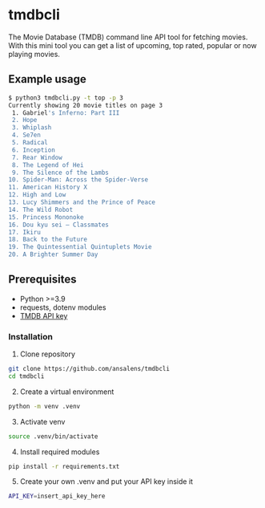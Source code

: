# tmdbcli
The Movie Database (TMDB) command line API tool for fetching movies.
With this mini tool you can get a list of upcoming, top rated, popular or now playing movies.

## Example usage

```sh
$ python3 tmdbcli.py -t top -p 3
Currently showing 20 movie titles on page 3
 1. Gabriel's Inferno: Part III
 2. Hope
 3. Whiplash
 4. Se7en
 5. Radical
 6. Inception
 7. Rear Window
 8. The Legend of Hei
 9. The Silence of the Lambs
10. Spider-Man: Across the Spider-Verse
11. American History X
12. High and Low
13. Lucy Shimmers and the Prince of Peace
14. The Wild Robot
15. Princess Mononoke
16. Dou kyu sei – Classmates
17. Ikiru
18. Back to the Future
19. The Quintessential Quintuplets Movie
20. A Brighter Summer Day
```

## Prerequisites

- Python >=3.9
- requests, dotenv modules
- [TMDB API key](https://www.themoviedb.org/login)

### Installation

1. Clone repository

```sh
git clone https://github.com/ansalens/tmdbcli
cd tmdbcli
```

2. Create a virtual environment

```sh
python -m venv .venv
```

3. Activate venv

```sh
source .venv/bin/activate
```

4. Install required modules

```sh
pip install -r requirements.txt
```

5. Create your own .venv and put your API key inside it

```sh
API_KEY=insert_api_key_here
```

